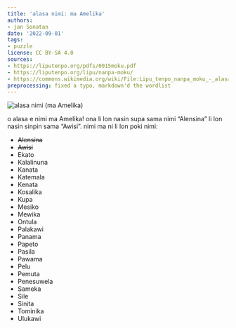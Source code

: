 ```yaml
---
title: 'alasa nimi: ma Amelika'
authors:
- jan Sonatan
date: '2022-09-01'
tags:
- puzzle
license: CC BY-SA 4.0
sources:
- https://liputenpo.org/pdfs/0015moku.pdf
- https://liputenpo.org/lipu/nanpa-moku/
- https://commons.wikimedia.org/wiki/File:Lipu_tenpo_nanpa_moku_-_alasa_nimi_(ma_Amelika).png
preprocessing: fixed a typo, markdown'd the wordlist
---
```


![alasa nimi (ma Amelika)](https://upload.wikimedia.org/wikipedia/commons/5/58/Lipu_tenpo_nanpa_moku_-_alasa_nimi_%28ma_Amelika%29.png)

o alasa e nimi ma Amelika! ona li lon nasin supa sama nimi “Alensina” li lon nasin sinpin sama “Awisi”. nimi ma ni li lon poki nimi:

- ~~Alensina~~
- ~~Awisi~~
- Ekato
- Kalalinuna
- Kanata
- Katemala
- Kenata
- Kosalika
- Kupa
- Mesiko
- Mewika
- Ontula
- Palakawi
- Panama
- Papeto
- Pasila
- Pawama
- Pelu
- Pemuta
- Penesuwela
- Sameka
- Sile
- Sinita
- Tominika
- Ulukawi